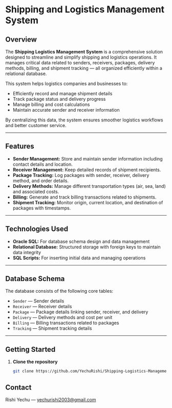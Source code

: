 # Shipping  and Logistics Management System

## Overview

The **Shipping Logistics Management System** is a comprehensive solution designed to streamline and simplify shipping and logistics operations. It manages critical data related to senders, receivers, packages, delivery methods, billing, and shipment tracking — all organized efficiently within a relational database.

This system helps logistics companies and businesses to:

- Efficiently record and manage shipment details
- Track package status and delivery progress
- Manage billing and cost calculations
- Maintain accurate sender and receiver information

By centralizing this data, the system ensures smoother logistics workflows and better customer service.

---

## Features

- **Sender Management:** Store and maintain sender information including contact details and location.
- **Receiver Management:** Keep detailed records of shipment recipients.
- **Package Tracking:** Log packages with sender, receiver, delivery method, and order details.
- **Delivery Methods:** Manage different transportation types (air, sea, land) and associated costs.
- **Billing:** Generate and track billing transactions related to shipments.
- **Shipment Tracking:** Monitor origin, current location, and destination of packages with timestamps.

---

## Technologies Used

- **Oracle SQL:** For database schema design and data management
- **Relational Database:** Structured storage with foreign keys to maintain data integrity
- **SQL Scripts:** For inserting initial data and managing operations

---

## Database Schema

The database consists of the following core tables:

- `Sender` — Sender details
- `Receiver` — Receiver details
- `Package` — Package details linking sender, receiver, and delivery
- `Delivery` — Delivery methods and cost per unit
- `Billing` — Billing transactions related to packages
- `Tracking` — Shipment tracking details

---

## Getting Started

1. **Clone the repository**

   ```bash
   git clone https://github.com/YechuRishi/Shipping-Logistics-Management-System.git

 ## Contact
 Rishi Yechu — yechurishi2003@gmail.com





